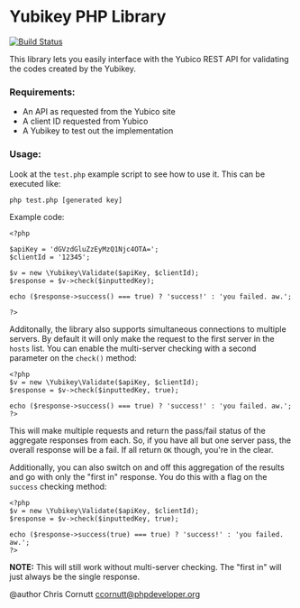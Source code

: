 Yubikey PHP Library
=======================

[![Build Status](https://secure.travis-ci.org/enygma/yubikey.png?branch=master)](http://travis-ci.org/enygma/yubikey)

This library lets you easily interface with the Yubico REST API for validating
the codes created by the Yubikey.

### Requirements:
- An API as requested from the Yubico site
- A client ID requested from Yubico
- A Yubikey to test out the implementation

### Usage:

Look at the `test.php` example script to see how to use it. This can be executed like:

`php test.php [generated key]`

Example code:

```
<?php

$apiKey = 'dGVzdGluZzEyMzQ1Njc4OTA=';
$clientId = '12345';

$v = new \Yubikey\Validate($apiKey, $clientId);
$response = $v->check($inputtedKey);

echo ($response->success() === true) ? 'success!' : 'you failed. aw.';

?>
```

Additonally, the library also supports simultaneous connections to multiple servers. By default it will only make
the request to the first server in the `hosts` list. You can enable the multi-server checking with a second parameter on
the `check()` method:

```
<?php
$v = new \Yubikey\Validate($apiKey, $clientId);
$response = $v->check($inputtedKey, true);

echo ($response->success() === true) ? 'success!' : 'you failed. aw.';
?>
````

This will make multiple requests and return the pass/fail status of the aggregate responses from each. So, if you have all but one
server pass, the overall response will be a fail. If all return `OK` though, you're in the clear.

Additionally, you can also switch on and off this aggregation of the results and go with only the "first in" response. You do this
with a flag on the `success` checking method:

```
<?php
$v = new \Yubikey\Validate($apiKey, $clientId);
$response = $v->check($inputtedKey, true);

echo ($response->success(true) === true) ? 'success!' : 'you failed. aw.';
?>
````

**NOTE:** This will still work without multi-server checking. The "first in" will just always be the single response.


@author Chris Cornutt <ccornutt@phpdeveloper.org>